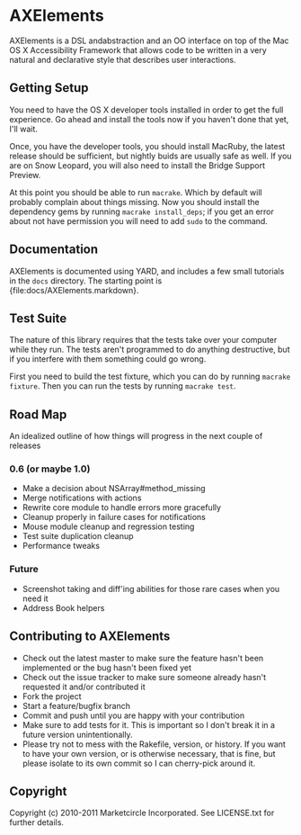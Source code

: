 # AXElements

AXElements is a DSL andabstraction and an OO interface on top of the
Mac OS X Accessibility Framework that allows code to be written in a
very natural and declarative style that describes user interactions.

## Getting Setup

You need to have the OS X developer tools installed in order to get
the full experience. Go ahead and install the tools now if you haven't
done that yet, I'll wait.

Once, you have the developer tools, you should install MacRuby, the
latest release should be sufficient, but nightly buids are usually
safe as well. If you are on Snow Leopard, you will also need to
install the Bridge Support Preview.

At this point you should be able to run `macrake`. Which by default
will probably complain about things missing. Now you should install
the dependency gems by running `macrake install_deps`; if you get an
error about not have permission you will need to add `sudo` to the
command.

## Documentation

AXElements is documented using YARD, and includes a few small
tutorials in the `docs` directory. The starting point is
{file:docs/AXElements.markdown}.

## Test Suite

The nature of this library requires that the tests take over your
computer while they run. The tests aren't programmed to do anything
destructive, but if you interfere with them something could go wrong.

First you need to build the test fixture, which you can do by running
`macrake fixture`. Then you can run the tests by running
`macrake test`.

## Road Map

An idealized outline of how things will progress in the next couple of releases

### 0.6 (or maybe 1.0)

- Make a decision about NSArray#method_missing
- Merge notifications with actions
- Rewrite core module to handle errors more gracefully
- Cleanup properly in failure cases for notifications
- Mouse module cleanup and regression testing
- Test suite duplication cleanup
- Performance tweaks

### Future

- Screenshot taking and diff'ing abilities for those rare cases when
  you need it
- Address Book helpers

## Contributing to AXElements

* Check out the latest master to make sure the feature hasn't been implemented or the bug hasn't been fixed yet
* Check out the issue tracker to make sure someone already hasn't requested it and/or contributed it
* Fork the project
* Start a feature/bugfix branch
* Commit and push until you are happy with your contribution
* Make sure to add tests for it. This is important so I don't break it in a future version unintentionally.
* Please try not to mess with the Rakefile, version, or history. If you want to have your own version, or is otherwise necessary, that is fine, but please isolate to its own commit so I can cherry-pick around it.

## Copyright

Copyright (c) 2010-2011 Marketcircle Incorporated. See LICENSE.txt for further details.

